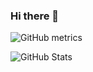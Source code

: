 ### Hi there 👋

<!--
**esrrhs/esrrhs** is a ✨ _special_ ✨ repository because its `README.md` (this file) appears on your GitHub profile.

Here are some ideas to get you started:

- 🔭 I’m currently working on ...
- 🌱 I’m currently learning ...
- 👯 I’m looking to collaborate on ...
- 🤔 I’m looking for help with ...
- 💬 Ask me about ...
- 📫 How to reach me: ...
- 😄 Pronouns: ...
- ⚡ Fun fact: ...
-->

![GitHub metrics](https://metrics.lecoq.io/esrrhs?languages=1)


![GitHub Stats](https://github-readme-stats.vercel.app/api?username=esrrhs&show_icons=true&count_private=true&line_height=40)
